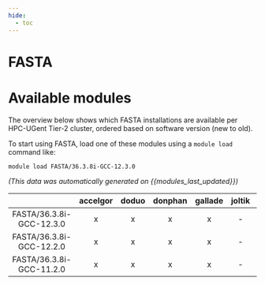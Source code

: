 ```yaml
---
hide:
  - toc
---
```


FASTA
=====

# Available modules


The overview below shows which FASTA installations are available per HPC-UGent Tier-2 cluster, ordered based on software version (new to old).

To start using FASTA, load one of these modules using a `module load` command like:

```shell
module load FASTA/36.3.8i-GCC-12.3.0
```

*(This data was automatically generated on {{modules_last_updated}})*  

| |accelgor|doduo|donphan|gallade|joltik|shinx|skitty|
| :---: | :---: | :---: | :---: | :---: | :---: | :---: | :---: |
|FASTA/36.3.8i-GCC-12.3.0|x|x|x|x|-|x|x|
|FASTA/36.3.8i-GCC-12.2.0|x|x|x|x|-|-|-|
|FASTA/36.3.8i-GCC-11.2.0|x|x|x|x|-|-|-|

